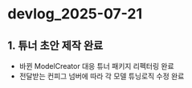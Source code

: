 # devlog_2025-07-21


## 1. 튜너 초안 제작 완료

- 바뀐 ModelCreator 대응 튜너 패키지 리펙터링 완료
- 전달받는 컨피그 넘버에 따라 각 모델 튜닝로직 수정 완료
